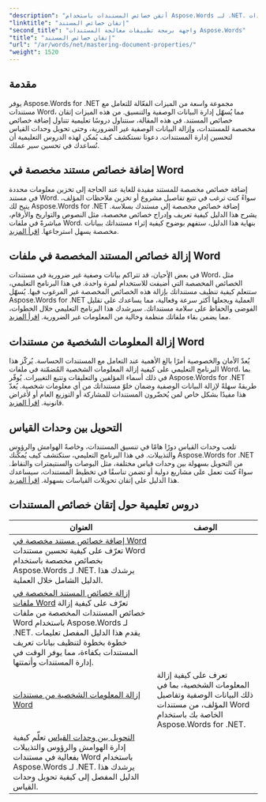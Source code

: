 ```yaml
---
"description": "أتقن خصائص المستندات باستخدام Aspose.Words لـ .NET. تعلّم كيفية إضافة وحدات القياس وإزالتها وتحويلها في مستندات Word من خلال هذه الدروس التعليمية السهلة."
"linktitle": "إتقان خصائص المستند"
"second_title": "واجهة برمجة تطبيقات معالجة المستندات Aspose.Words"
"title": "إتقان خصائص المستند"
"url": "/ar/words/net/mastering-document-properties/"
"weight": 1520
---
```


## مقدمة  

يوفر Aspose.Words for .NET مجموعة واسعة من الميزات الفعّالة للتعامل مع مستندات Word، مما يُسهّل إدارة البيانات الوصفية والتنسيق. من هذه الميزات إتقان خصائص المستند. في هذه المقالة، سنتناول دروسًا تعليمية تتناول إضافة خصائص مخصصة للمستندات، وإزالة البيانات الوصفية غير الضرورية، وحتى تحويل وحدات القياس لتحسين إدارة المستندات. دعونا نستكشف كيف يُمكن لهذه الدروس التعليمية أن تُساعدك في تحسين سير عملك.

## إضافة خصائص مستند مخصصة في Word  

إضافة خصائص مخصصة للمستند مفيدة للغاية عند الحاجة إلى تخزين معلومات محددة في مستند Word. سواءً كنت ترغب في تتبع تفاصيل مشروع أو تخزين ملاحظات المؤلف، يتيح لك Aspose.Words for .NET إضافة خصائص مخصصة إلى مستندك بسلاسة. يشرح هذا الدليل كيفية تعريف وإدراج خصائص مخصصة، مثل النصوص والتواريخ والأرقام، مباشرةً في ملفات Word. بنهاية هذا الدليل، ستفهم بوضوح كيفية إثراء مستنداتك ببيانات مخصصة يسهل استرجاعها. [اقرأ المزيد](./adding-custom-document-properties-in-word/).

## إزالة خصائص المستند المخصصة في ملفات Word  

في بعض الأحيان، قد تتراكم بيانات وصفية غير ضرورية في مستندات Word، مثل الخصائص المخصصة التي أُضيفت للاستخدام لمرة واحدة. في هذا البرنامج التعليمي، ستتعلم كيفية تنظيف مستنداتك بإزالة هذه الخصائص المخصصة غير المرغوب فيها. يُسهّل Aspose.Words for .NET العملية ويجعلها أكثر سرعة وفعالية، مما يساعدك على تقليل الفوضى والحفاظ على سلامة مستنداتك. سيرشدك هذا البرنامج التعليمي خلال الخطوات، مما يضمن بقاء ملفاتك منظمة وخالية من المعلومات غير الضرورية. [اقرأ المزيد](./remove-custom-document-properties-in-word-files/).

## إزالة المعلومات الشخصية من مستندات Word  

يُعدّ الأمان والخصوصية أمرًا بالغ الأهمية عند التعامل مع المستندات الحساسة. يُركّز هذا البرنامج التعليمي على كيفية إزالة المعلومات الشخصية المُضمّنة في ملفات Word، بما في ذلك أسماء المؤلفين والتعليقات وتتبع التغييرات. يُوفّر Aspose.Words for .NET طريقةً سهلةً لإزالة البيانات الوصفية وضمان خلوّ مستنداتك من أي معلومات شخصية. يُعدّ هذا مفيدًا بشكل خاص لمن يُحضّرون المستندات للمشاركة أو التوزيع العام أو لأغراض قانونية. [اقرأ المزيد](./remove-personal-information-word-document/).

## التحويل بين وحدات القياس  

تلعب وحدات القياس دورًا هامًا في تنسيق المستندات، وخاصةً الهوامش والرؤوس والتذييلات. في هذا البرنامج التعليمي، ستكتشف كيف يُمكّنك Aspose.Words for .NET من التحويل بسهولة بين وحدات قياس مختلفة، مثل البوصات والسنتيمترات والنقاط. سواءً كنت تعمل على مشاريع دولية أو تضمن تناسقًا في تخطيط المستندات، سيساعدك هذا الدليل على إتقان تحويلات القياسات بسهولة. [اقرأ المزيد](./converting-between-measurement-units/).

 ## دروس تعليمية حول إتقان خصائص المستندات
| العنوان | الوصف |
| --- | --- |
| [إضافة خصائص مستند مخصصة في Word](./adding-custom-document-properties-in-word/) تعرّف على كيفية تحسين مستندات Word بخصائص مخصصة باستخدام Aspose.Words لـ .NET. يرشدك هذا الدليل الشامل خلال العملية.
| [إزالة خصائص المستند المخصصة في ملفات Word](./remove-custom-document-properties-in-word-files/) تعرّف على كيفية إزالة خصائص المستندات المخصصة من ملفات Word باستخدام Aspose.Words لـ .NET. يقدم هذا الدليل المفصل تعليمات خطوة بخطوة لتنظيف بيانات تعريف المستندات بكفاءة، مما يوفر الوقت في إدارة المستندات وأتمتتها.
| [إزالة المعلومات الشخصية من مستندات Word](./remove-personal-information-word-document/) |تعرف على كيفية إزالة المعلومات الشخصية، بما في ذلك البيانات الوصفية وتفاصيل المؤلف، من مستندات Word الخاصة بك باستخدام Aspose.Words for .NET. |
| [التحويل بين وحدات القياس](./converting-between-measurement-units/) تعلّم كيفية إدارة الهوامش والرؤوس والتذييلات بفعالية في مستندات Word باستخدام Aspose.Words لـ .NET. يرشدك هذا الدليل المفصل إلى كيفية تحويل وحدات القياس.